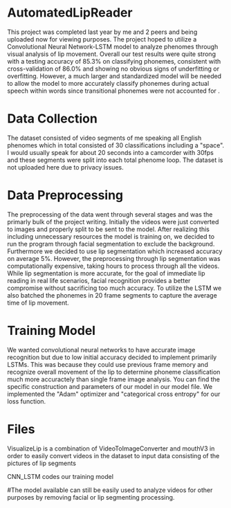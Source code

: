 # AutomatedLipReader

This project was completed last year by me and 2 peers and being uploaded now for viewing purposes. The project hoped to utilize a Convolutional Neural Network-LSTM model to analyze phenomes through visual analysis of lip movement. Overall our test results were quite strong with a testing accuracy of 85.3% on classifying phonemes, consistent with cross-validation of 86.0% and showing no obvious signs of underfitting or overfitting. However, a much larger and standardized model will be needed to allow the model to more accurately classify phonemes during actual speech within words since transitional phonemes were not accounted for .

# Data Collection

The dataset consisted of video segments of me speaking all English phenomes which in total consisted of 30 classifications including a "space". I would usually speak for about 20 seconds into a camcorder with 30fps and these segments were split into each total phenome loop. The dataset is not uploaded here due to privacy issues.

# Data Preprocessing

The preprocessing of the data went through several stages and was the primarly bulk of the project writing. Initially the videos were just converted to images and properly split to be sent to the model. After realizing this including unnecessary resources the model is training on, we decided to run the program through facial segmentation to exclude the background. Furthermore we decided to use lip segmentation which increased accuracy on average 5%. However, the preprocessing through lip segmentation was computationally expensive, taking hours to process through all the videos. While lip segmentation is more accurate, for the goal of immediate lip reading in real life scenarios, facial recognition provides a better compromise without sacrificing too much accuracy. To utilize the LSTM we also batched the phonemes in 20 frame segments to capture the average time of lip movement.

# Training Model

We wanted convolutional neural networks to have accurate image recognition but due to low initial accuracy decided to implement primarily LSTMs. This was because they could use previous frame memory and recognize overall movement of the lip to determine phoneme classification much more accuractely than single frame image analysis. You can find the specific construction and parameters of our model in our model file. We implemented the "Adam" optimizer and "categorical cross entropy" for our loss function.

# Files

VisualizeLip is a combination of VideoToImageConverter and mouthV3 in order to easily convert videos in the dataset to input data consisting of the pictures of lip segments

CNN_LSTM codes our training model

#The model available can still be easily used to analyze videos for other purposes by removing facial or lip segmenting processing.
